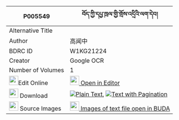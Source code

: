|P005549|བོད་ཀྱི་དཔྱ་ཁྲལ་གྱི་གྲོས་འདྲིའི་ལག་དེབ། 
| --- | --- 
|Alternative Title |
|Author| 高闻中
|BDRC ID | W1KG21224
|Creator | Google OCR
|Number of Volumes| 1
|<img width="25" src="https://img.icons8.com/color/25/000000/edit-property.png">Edit Online| [<img width="25" src="https://avatars.githubusercontent.com/u/45091458?s=200&v=4"> Open in Editor](http://editor.openpecha.org/P005549)
|<img width="25" src="https://img.icons8.com/fluent/48/000000/download-2.png"/>  Download | [![](https://img.icons8.com/color/20/000000/txt.png)Plain Text](https://github.com/Openpecha/P005549/releases/download/v1/bo_kyi_chatral_gyi_dro_dri_lak_plain_P005549.zip), [![](https://img.icons8.com/color/20/000000/txt.png)Text with Pagination](https://github.com/Openpecha/P005549/releases/download/v1/bo_kyi_chatral_gyi_dro_dri_lak_pages_P005549.zip)
|<img width="25" src="https://img.icons8.com/plasticine/100/000000/pictures-folder.png"/>  Source Images | [<img width="25" src="https://library.bdrc.io/icons/BUDA-small.svg"> Images of text file open in BUDA](https://library.bdrc.io/show/bdr:W1KG21224)